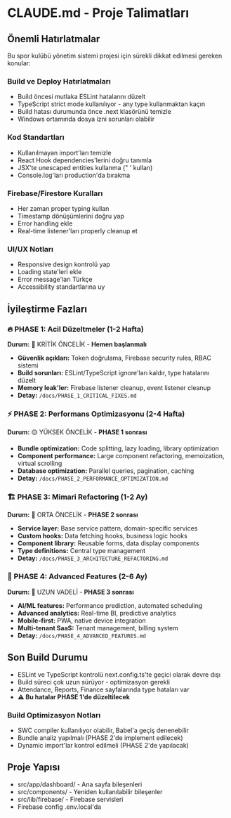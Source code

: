 # CLAUDE.md - Proje Talimatları

## Önemli Hatırlatmalar

Bu spor kulübü yönetim sistemi projesi için sürekli dikkat edilmesi gereken konular:

### Build ve Deploy Hatırlatmaları
- Build öncesi mutlaka ESLint hatalarını düzelt
- TypeScript strict mode kullanılıyor - any type kullanmaktan kaçın
- Build hatası durumunda önce .next klasörünü temizle
- Windows ortamında dosya izni sorunları olabilir

### Kod Standartları
- Kullanılmayan import'ları temizle
- React Hook dependencies'lerini doğru tanımla
- JSX'te unescaped entities kullanma (&quot; &apos; kullan)
- Console.log'ları production'da bırakma

### Firebase/Firestore Kuralları
- Her zaman proper typing kullan
- Timestamp dönüşümlerini doğru yap
- Error handling ekle
- Real-time listener'ları properly cleanup et

### UI/UX Notları
- Responsive design kontrolü yap
- Loading state'leri ekle
- Error message'ları Türkçe
- Accessibility standartlarına uy

## İyileştirme Fazları

### 🔥 PHASE 1: Acil Düzeltmeler (1-2 Hafta)
**Durum:** 🚨 KRİTİK ÖNCELİK - **Hemen başlanmalı**
- **Güvenlik açıkları:** Token doğrulama, Firebase security rules, RBAC sistemi
- **Build sorunları:** ESLint/TypeScript ignore'ları kaldır, type hatalarını düzelt
- **Memory leak'ler:** Firebase listener cleanup, event listener cleanup
- **Detay:** `/docs/PHASE_1_CRITICAL_FIXES.md`

### ⚡ PHASE 2: Performans Optimizasyonu (2-4 Hafta)
**Durum:** 🟡 YÜKSEK ÖNCELİK - **PHASE 1 sonrası**
- **Bundle optimization:** Code splitting, lazy loading, library optimization
- **Component performance:** Large component refactoring, memoization, virtual scrolling
- **Database optimization:** Parallel queries, pagination, caching
- **Detay:** `/docs/PHASE_2_PERFORMANCE_OPTIMIZATION.md`

### 🏗️ PHASE 3: Mimari Refactoring (1-2 Ay)
**Durum:** 🔵 ORTA ÖNCELİK - **PHASE 2 sonrası**
- **Service layer:** Base service pattern, domain-specific services
- **Custom hooks:** Data fetching hooks, business logic hooks
- **Component library:** Reusable forms, data display components
- **Type definitions:** Central type management
- **Detay:** `/docs/PHASE_3_ARCHITECTURE_REFACTORING.md`

### 🌟 PHASE 4: Advanced Features (2-6 Ay)
**Durum:** 🔵 UZUN VADELİ - **PHASE 3 sonrası**
- **AI/ML features:** Performance prediction, automated scheduling
- **Advanced analytics:** Real-time BI, predictive analytics
- **Mobile-first:** PWA, native device integration
- **Multi-tenant SaaS:** Tenant management, billing system
- **Detay:** `/docs/PHASE_4_ADVANCED_FEATURES.md`

## Son Build Durumu
- ESLint ve TypeScript kontrolü next.config.ts'te geçici olarak devre dışı
- Build süreci çok uzun sürüyor - optimizasyon gerekli
- Attendance, Reports, Finance sayfalarında type hataları var
- **⚠️ Bu hatalar PHASE 1'de düzeltilecek**

### Build Optimizasyon Notları
- SWC compiler kullanılıyor olabilir, Babel'a geçiş denenebilir
- Bundle analiz yapılmalı (PHASE 2'de implement edilecek)
- Dynamic import'lar kontrol edilmeli (PHASE 2'de yapılacak)

## Proje Yapısı
- src/app/dashboard/ - Ana sayfa bileşenleri
- src/components/ - Yeniden kullanılabilir bileşenler
- src/lib/firebase/ - Firebase servisleri
- Firebase config .env.local'da
